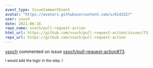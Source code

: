```yaml
---
event_type: IssueCommentEvent
avatar: "https://avatars.githubusercontent.com/u/814322?"
user: vsoch
date: 2021-06-16
repo_name: vsoch/pull-request-action
html_url: https://github.com/vsoch/pull-request-action/issues/73
repo_url: https://github.com/vsoch/pull-request-action
---
```


<a href='https://github.com/vsoch' target='_blank'>vsoch</a> commented on issue <a href='https://github.com/vsoch/pull-request-action/issues/73' target='_blank'>vsoch/pull-request-action#73</a>.

<small>I would add the logic in the step. I